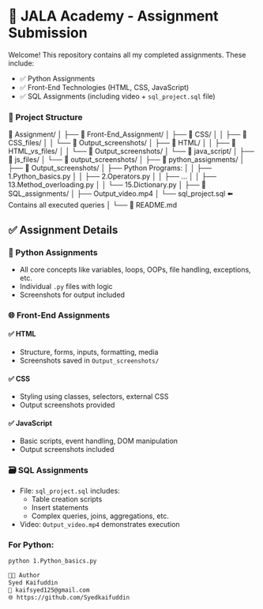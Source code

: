# 💼 JALA Academy - Assignment Submission

Welcome! This repository contains all my completed assignments.
These include:

- ✅ Python Assignments  
- ✅ Front-End Technologies (HTML, CSS, JavaScript)  
- ✅ SQL Assignments (including video + `sql_project.sql` file)  

### 📁 Project Structure

📁 Assignment/
│
├── 📁 Front-End_Assignment/
│   ├── 📁 CSS/
│   │   ├── 📁 CSS_files/
│   │   └── 📁 Output_screenshots/
│   ├── 📁 HTML/
│   │   ├── 📁 HTML_vs_files/
│   │   └── 📁 Output_screenshots/
│   └── 📁 java_script/
│       ├── 📁 js_files/
│       └── 📁 output_screenshots/
│
├── 📁 python_assignments/
│   ├── 📁 Output_screenshots/
│   ├── Python Programs:
│   │   ├── 1.Python_basics.py
│   │   ├── 2.Operators.py
│   │   ├── ...
│   │   ├── 13.Method_overloading.py
│   │   └── 15.Dictionary.py
│
├── 📁 SQL_assignments/
│   ├── Output_video.mp4
│   └── sql_project.sql  ⬅️ Contains all executed queries
│
└── 📄 README.md




## ✅ Assignment Details

### 🐍 Python Assignments
- All core concepts like variables, loops, OOPs, file handling, exceptions, etc.
- Individual `.py` files with logic
- Screenshots for output included

### 🌐 Front-End Assignments

#### ✅ HTML
- Structure, forms, inputs, formatting, media
- Screenshots saved in `Output_screenshots/`

#### ✅ CSS
- Styling using classes, selectors, external CSS
- Output screenshots provided

#### ✅ JavaScript
- Basic scripts, event handling, DOM manipulation
- Output screenshots included



### 🗃️ SQL Assignments

- File: `sql_project.sql` includes:
  - Table creation scripts
  - Insert statements
  - Complex queries, joins, aggregations, etc.
- Video: `Output_video.mp4` demonstrates execution



### For Python:
```bash
python 1.Python_basics.py

🧑‍💻 Author
Syed Kaifuddin
📧 kaifsyed125@gmail.com
🌐 https://github.com/Syedkaifuddin